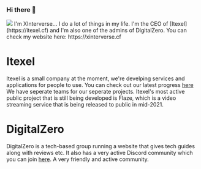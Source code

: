 ### Hi there 👋
<img src="https://cdn.xinterverse.cf/wallpaper.png">
I'm XInterverse... I do a lot of things in my life. I'm the CEO of [Itexel](https://itexel.cf) and I'm also one of the admins of DigitalZero. You can check my website here: https://xinterverse.cf

# Itexel
Itexel is a small company at the moment, we're develping services and applications for people to use. You can check out our latest progress [here](https://itexel.cf/services/)
We have seperate teams for our seperate projects. Itexel's most active public project that is still being developed is Flaze, which is a video streaming service that is being released to public in mid-2021.

# DigitalZero
DigitalZero is a tech-based group running a website that gives tech guides along with reviews etc. It also has a very active Discord community which you can join [here](https://discord.gg/UnKeXCRvtQ). A very friendly and active community.

<!--
**XInterverse/XInterverse** is a ✨ _special_ ✨ repository because its `README.md` (this file) appears on your GitHub profile.

Here are some ideas to get you started:

- 🔭 I’m currently working on ...
- 🌱 I’m currently learning ...
- 👯 I’m looking to collaborate on ...
- 🤔 I’m looking for help with ...
- 💬 Ask me about ...
- 📫 How to reach me: ...
- 😄 Pronouns: ...
- ⚡ Fun fact: ...
-->

